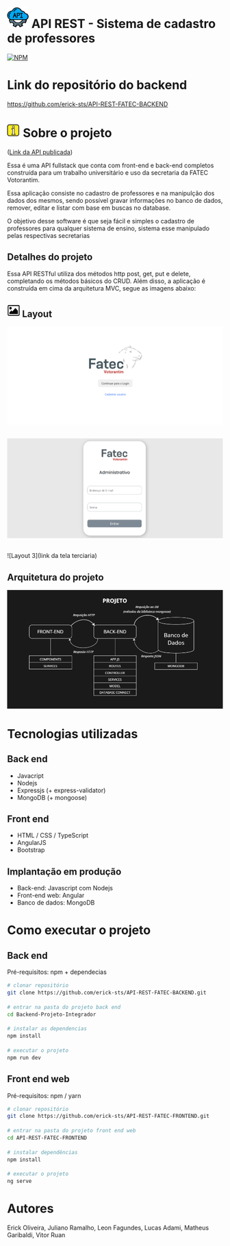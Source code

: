 # <img src="https://github.com/leonfagundes27/Assets/blob/main/Images/api.png" width="50" height="50"> API REST - Sistema de cadastro de professores 
[![NPM](https://img.shields.io/npm/l/react)](https://github.com/leonfagundes27/Backend-Projeto-Integrador/blob/main/LICENSE) 

# Link do repositório do backend
https://github.com/erick-sts/API-REST-FATEC-BACKEND

# <img src="https://github.com/leonfagundes27/Assets/blob/main/Images/info.png" width="30" height="30"> Sobre o projeto 
([Link da API publicada](https://api-rest-fatec-backend.onrender.com/doc))

Essa é uma API fullstack que conta com front-end e back-end completos construída para um trabalho universitário e uso da secretaria da FATEC Votorantim.

Essa aplicação consiste no cadastro de professores e na manipulção dos dados dos mesmos, sendo possível gravar informações no banco de dados, remover, editar e listar com base em buscas no database.

O objetivo desse software é que seja fácil e simples o cadastro de professores para qualquer sistema de ensino, sistema esse manipulado pelas respectivas secretarias

## Detalhes do projeto
Essa API RESTful utiliza dos métodos http post, get, put e delete, completando os métodos básicos do CRUD. Além disso, a aplicação é construída em cima da arquitetura MVC, segue as imagens abaixo:

## <img src="https://github.com/leonfagundes27/Assets/blob/main/Images/imagem.png" width="30" height="30"> Layout
![Tela Inicial](https://github.com/erick-sts/assets/blob/main/tela-inicio.png)
##
![Tela de Login](https://github.com/erick-sts/assets/blob/main/tela-login.png)
##
![Layout 3](link da tela terciaria)
##
## Arquitetura do projeto
![Arquitetura Projeto](https://github.com/leonfagundes27/Assets/blob/main/Images/arquitetura%20projeto.png)

# Tecnologias utilizadas
## Back end
- Javacript
- Nodejs
- Expressjs (+ express-validator)
- MongoDB (+ mongoose)

## Front end
- HTML / CSS / TypeScript
- AngularJS
- Bootstrap

## Implantação em produção
- Back-end: Javascript com Nodejs
- Front-end web: Angular
- Banco de dados: MongoDB

# Como executar o projeto

## Back end
Pré-requisitos: npm + dependecias

```bash
# clonar repositório
git clone https://github.com/erick-sts/API-REST-FATEC-BACKEND.git

# entrar na pasta do projeto back end
cd Backend-Projeto-Integrador

# instalar as dependencias
npm install

# executar o projeto
npm run dev
```

## Front end web
Pré-requisitos: npm / yarn

```bash
# clonar repositório
git clone https://github.com/erick-sts/API-REST-FATEC-FRONTEND.git

# entrar na pasta do projeto front end web
cd API-REST-FATEC-FRONTEND

# instalar dependências
npm install

# executar o projeto
ng serve
```

# Autores
Erick Oliveira, Juliano Ramalho, Leon Fagundes, Lucas Adami, Matheus Garibaldi, Vitor Ruan

